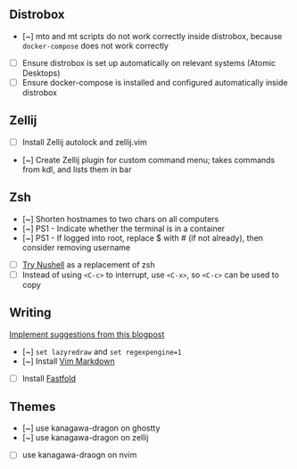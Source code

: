 ## Distrobox

- [~] mto and mt scripts do not work correctly inside distrobox, because `docker-compose` does not work correctly
- [ ] Ensure distrobox is set up automatically on relevant systems (Atomic Desktops)
- [ ] Ensure docker-compose is installed and configured automatically inside distrobox

## Zellij

- [ ] Install Zellij autolock and zellij.vim
- [~] Create Zellij plugin for custom command menu; takes commands from kdl, and
  lists them in bar

## Zsh

- [~] Shorten hostnames to two chars on all computers
- [~] PS1 - Indicate whether the terminal is in a container
- [~] PS1 - If logged into root, replace $ with # (if not already), then
  consider removing username
- [ ] [Try Nushell](https://www.nushell.sh/) as a replacement of zsh
- [ ] Instead of using `<C-c>` to interrupt, use `<C-x>`, so `<C-c>` can be used
      to copy

## Writing

[Implement suggestions from this blogpost](https://nickjanetakis.com/blog/vim-is-saving-me-hours-of-work-when-writing-books-and-courses)

- [~] `set lazyredraw` and `set regexpengine=1`
- [~] Install [Vim Markdown](https://github.com/preservim/vim-markdown)
- [ ] Install [Fastfold](https://github.com/Konfekt/FastFold)

## Themes

- [~] use kanagawa-dragon on ghostty
- [~] use kanagawa-dragon on zellij
- [ ] use kanagawa-draogn on nvim

